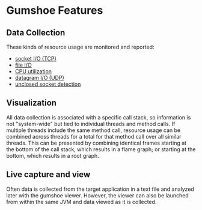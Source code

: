 Gumshoe Features
================

Data Collection
---------------

These kinds of resource usage are monitored and reported:
- [socket I/O (TCP)](types/socket-io.md)
- [file I/O](types/file-io.md)
- [CPU utilization](types/cpu-stats.md)
- [datagram I/O (UDP)](types/datagram-io.md)
- [unclosed socket detection](types/socket-unclosed.md)

Visualization
-------------

All data collection is associated with a specific call stack, so information is not "system-wide"
but tied to individual threads and method calls.  If multiple threads include the same method call,
resource usage can be combined across threads for a total for that method call over all similar threads.
This can be presented by combining identical frames starting at the bottom of the call stack, 
which results in a flame graph; or starting at the bottom, which results in a root graph.

Live capture and view 
---------------------

Often data is collected from the target application in a text file and analyzed later with the gumshoe viewer.
However, the viewer can also be launched from within the same JVM and data viewed as it is collected.